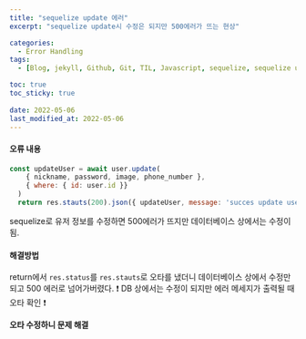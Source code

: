 ```yaml
---
title: "sequelize update 에러"
excerpt: "sequelize update시 수정은 되지만 500에러가 뜨는 현상"

categories:
  - Error Handling
tags:
  - [Blog, jekyll, Github, Git, TIL, Javascript, sequelize, sequelize update, sequelize 실행 오류]

toc: true
toc_sticky: true
 
date: 2022-05-06
last_modified_at: 2022-05-06
---
```

#### 오류 내용
```javascript
const updateUser = await user.update(
    { nickname, password, image, phone_number },
    { where: { id: user.id }}
  )
  return res.stauts(200).json({ updateUser, message: 'succes update user info' })
```
sequelize로 유저 정보를 수정하면 500에러가 뜨지만 데이터베이스 상에서는 수정이 됨.

#### 해결방법
return에서 `res.status`를 `res.stauts`로 오타를 냈더니 데이터베이스 상에서 수정만 되고 500 에러로 넘어가버렸다.
:exclamation: DB 상에서는 수정이 되지만 에러 메세지가 출력될 때 오타 확인 :exclamation:

**오타 수정하니 문제 해결**
